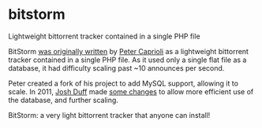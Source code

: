 bitstorm
========

Lightweight bittorrent tracker contained in a single PHP file

BitStorm [was originally written](https://web.archive.org/web/20111101105301/https://ck3r.org/tracker/ui.php) by [Peter Caprioli](https://caprioli.se/) as a lightweight bittorrent tracker contained in a single PHP file. As it used only a single flat file as a database, it had difficulty scaling past ~10 announces per second.

Peter created a fork of his project to add MySQL support, allowing it to scale. In 2011, [Josh Duff](http://joshduff.com/) made [some changes](https://code.google.com/p/bitstorm/) to allow more efficient use of the database, and further scaling.

BitStorm: a very light bittorrent tracker that anyone can install!
